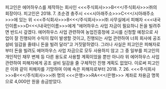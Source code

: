 피고인은 에어하우스를 제작하는 회사인 <<<주식회사>>>B<<</주식회사>>>㈜의 회장이다.
피고인은 2018. 7. 초순경 충주시 <<<시아래주소>>>C<<</시아래주소>>>에 있는 위 <<<주식회사>>>B<<</주식회사>>>㈜ 사무실에서 피해자 <<<내국인이름>>>D<<</내국인이름>>>에게 "에어하우스 사업 자금이 필요하니 돈을 빌려주면 반드시 갚겠다. 에어하우스 사업 관련하여 농업진흥청에 고시를 신청할 예정으로 사업이 잘 진행되어 수익이 많이 발생할 것이고, 진행되는 사업 관련하여 너희 회사에 공조 설비 일감을 줄테니 돈을 빌려 달라"고 거짓말하였다.
그러나 사실은 피고인은 피해자로부터 돈을 빌려도 에어하우스 사업 자금으로 모두 사용하지 않고 그 중 일부를 피고인의 개인적인 채무 변제 등 다른 용도로 사용할 계획이었을 뿐만 아니라 위 에어하우스 사업 관련하여 피해자에게 공조 설비 일감을 줄 구체적인 진행 계획도 없었다.
이로써 피고인은 이와 같이 피해자를 기망하여 이에 속은 피해자로부터 2018. 7. 26. <<<주식회사>>>B<<</주식회사>>>㈜ 명의 <<<은행>>>RA<<</은행>>> 계좌로 차용금 명목으로 4,000만 원을 송금받았다.
